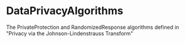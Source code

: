 # DataPrivacyAlgorithms
The PrivateProtection and RandomizedResponse algorithms defined in "Privacy via the Johnson-Lindenstrauss Transform"
